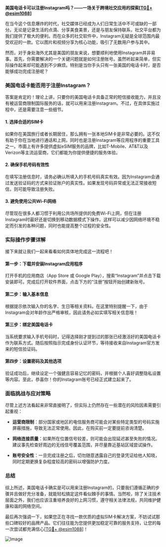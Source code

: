 **美国电话卡可以注册Instagram吗？——一场关于跨境社交应用的探索[[TG💪+ @esim1088](https://t.me/s/esim1088)]**

在当今这个信息爆炸的时代，社交媒体已经成为人们日常生活中不可或缺的一部分。无论是记录生活的点滴、分享美食美景，还是与朋友保持联系，社交平台都为我们提供了极大的便利。而在众多的社交软件中，Instagram无疑是全球范围内最受欢迎的一款。它以图片和视频分享为核心功能，吸引了无数用户参与其中。

然而，对于身处海外尤其是美国的朋友来说，想要顺利地使用Instagram并非易事。首先，你需要解决的一个关键问题就是如何注册账号。虽然听起来简单，但实际操作起来却可能遇到不少麻烦。特别是当你手头只有一张美国的电话卡时，是否能够成功完成注册呢？

### 美国电话卡能否用于注册Instagram？

答案是肯定的！理论上讲，只要你的美国电话卡具备正常的短信接收能力，并且没有被运营商限制国际服务的话，就可以用来注册Instagram。不过，在具体实施过程中，还是需要注意一些细节。

#### 1. **选择合适的SIM卡**
   如果你在美国旅行或者长期居住，那么拥有一张本地SIM卡是非常必要的。这不仅有助于你在当地进行通话和上网，同时也是注册Instagram等应用程序的重要工具之一。市面上有许多提供虚拟eSIM服务的品牌，比如T-Mobile、AT&T以及Verizon等主流运营商，它们都能为你提供便捷的服务体验。

#### 2. **确保手机号码有效性**
   在填写注册信息时，请务必确认所填入的手机号码真实有效。因为Instagram会通过发送验证码的方式来验证账户的真实性。如果发现号码异常或无法正常接收短信，则可能导致注册失败。

#### 3. **避免使用公共Wi-Fi网络**
   尽管现在很多人都习惯于利用公共场所提供的免费Wi-Fi上网，但在注册Instagram时最好还是切换到移动数据模式下操作。这样可以减少因网络环境不稳定而引发的各种问题，同时也能提高整个过程的安全性。

### 实际操作步骤详解

接下来就让我们一起来看看如何具体地完成这一流程吧！

#### 第一步：下载并安装Instagram应用程序
   打开手机的应用商店（App Store 或 Google Play），搜索“Instagram”并点击下载安装即可。完成后打开软件界面，点击下方的“注册”按钮开始创建新账号。

#### 第二步：输入基本信息
   根据提示依次输入你的名字、生日等相关资料。在这里特别提醒一下，由于Instagram会对年龄作出严格审核，因此请务必如实填写相关信息哦！

#### 第三步：绑定美国电话卡
   当系统要求输入手机号码时，记得选择刚才提到过的那张已经激活好的美国电话卡作为联系方式。随后按照指示完成身份认证环节，等待接收来自Instagram官方发来的短信验证码。

#### 第四步：设置密码及其他选项
   验证成功后，继续设定一个强健且容易记忆的密码，并根据个人喜好调整隐私设置等内容。至此，恭喜你！你的Instagram账号已经正式建立起来了。

### 面临挑战与应对策略

尽管上述方法看起来非常直接明了，但实际上仍然存在一些潜在的风险因素需要引起重视：

- **运营商限制**：部分国家或地区的电信服务商可能会对某些特定类型的号码实施屏蔽措施，导致无法正常使用。因此，在购买前一定要提前咨询清楚。
  
- **网络连接质量**：如果所在位置信号较差，则可能会出现延迟甚至失败的情况。建议事先检查好周边的无线信号覆盖范围，并尽量靠近基站区域尝试操作。

- **账号安全性**：一旦完成注册之后，切勿随意透露自己的登录凭证给他人知晓，同时定期更换复杂程度较高的密码以增强防护力度。

### 总结

综上所述，美国电话卡确实是可以用来注册Instagram的，只要我们遵循正确的步骤并且做好充分准备，就能轻松搞定这件看似棘手的事情。当然啦，除了关注技术层面之外，我们也应该注重培养良好的上网习惯，遵守相关法律法规，共同维护健康和谐的网络空间。

最后再次强调一下，如果您正在寻找一款优质的虚拟SIM卡解决方案，不妨试试那些口碑较好的品牌产品。它们往往能为您提供更加稳定可靠的服务支持，让您的每一次尝试都充满信心[[TG💪+ @esim1088](https://t.me/s/esim1088)]！

![Image](https://i.postimg.cc/4NQfJmqS/Snipaste-2025-05-13-00-14-12.png)